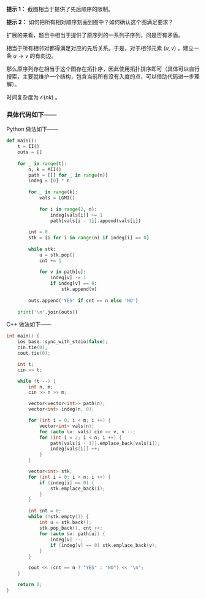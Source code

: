 **提示 1：** 截图相当于提供了先后顺序的限制。

**提示 2：** 如何把所有相对顺序刻画到图中？如何确认这个图满足要求？

扩展的来看，题目中相当于提供了原序列的一系列子序列，问是否有矛盾。

相当于所有相邻对都得满足对应的先后关系。于是，对于相邻元素 $(u,v)$ ，建立一条 $u\to v$ 的有向边。

那么原序列存在相当于这个图存在拓扑序，因此使用拓扑排序即可（具体可以自行搜索，主要就维护一个结构，包含当前所有没有入度的点，可以借助代码进一步理解）。

时间复杂度为 $\mathcal{O}(nk)$ 。

### 具体代码如下——

Python 做法如下——

```Python []
def main():
    t = II()
    outs = []
    
    for _ in range(t):
        n, k = MII()
        path = [[] for _ in range(n)]
        indeg = [0] * n
        
        for _ in range(k):
            vals = LGMI()
            
            for i in range(2, n):
                indeg[vals[i]] += 1
                path[vals[i - 1]].append(vals[i])
        
        cnt = 0
        stk = [i for i in range(n) if indeg[i] == 0]
        
        while stk:
            u = stk.pop()
            cnt += 1
            
            for v in path[u]:
                indeg[v] -= 1
                if indeg[v] == 0:
                    stk.append(v)
        
        outs.append('YES' if cnt == n else 'NO')
    
    print('\n'.join(outs))
```

C++ 做法如下——

```cpp []
int main() {
    ios_base::sync_with_stdio(false);
    cin.tie(0);
    cout.tie(0);

    int t;
    cin >> t;

    while (t --) {
        int n, m;
        cin >> n >> m;

        vector<vector<int>> path(n);
        vector<int> indeg(n, 0);

        for (int i = 0; i < m; i ++) {
            vector<int> vals(n);
            for (auto &v: vals) cin >> v, v --;
            for (int i = 2; i < n; i ++) {
                path[vals[i - 1]].emplace_back(vals[i]);
                indeg[vals[i]] ++;
            }
        }

        vector<int> stk;
        for (int i = 0; i < n; i ++) {
            if (indeg[i] == 0) {
                stk.emplace_back(i);
            }
        }

        int cnt = 0;
        while (!stk.empty()) {
            int u = stk.back();
            stk.pop_back(), cnt ++;
            for (auto &v: path[u]) {
                indeg[v] --;
                if (indeg[v] == 0) stk.emplace_back(v);
            }
        }

        cout << (cnt == n ? "YES" : "NO") << '\n';
    }

    return 0;
}
```